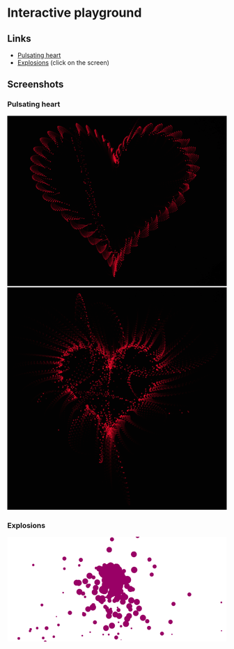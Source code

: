 # Interactive playground
## Links
 - [Pulsating heart](https://rawgit.com/ichko/interactive/master/polar-heart/example.html)
 - [Explosions](https://rawgit.com/ichko/interactive/master/particles/index.html) (click on the screen)

## Screenshots
### Pulsating heart
![alt tag](assets/polar_heart_1.PNG)
![alt tag](assets/polar_heart_2.PNG)

### Explosions
![alt tag](assets/explosion.png)